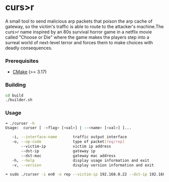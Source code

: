 # curs>r
A small tool to send malicious arp packets that poison the arp cache of gateway, so the victim's traffic is able to route to the attacker's machine.The curs>r name inspired by an 80s survival horror game in a netflix movie called "Choose or Die" where the game makes the players step into a surreal world of next-level terror and forces them to make choices with deadly consequences.

### Prerequisites
+ [CMake](http://www.cmake.org "CMake project page") (>= 3.17)

### Building
```bash
cd build
./builder.sh
```

### Usage
```bash
➜ ./curser -h
Usage:  curser [ -<flag> [<val>] | --<name> [<val>] ]...

   -i, --interface-name       traffic output interface
   -o, --op-code              type of packet[req/rep]
       --victim-ip            victim ip address
       --dst-ip               gateway ip
       --dst-mac              gateway mac address
   -h, --help                 display usage information and exit
   -v, --version              display version information and exit
  
➜ sudo ./curser -i en0 -o rep --victim-ip 192.168.0.22 --dst-ip 192.168.1.1 --dst-mac 00:01:02:03:04:05
```
